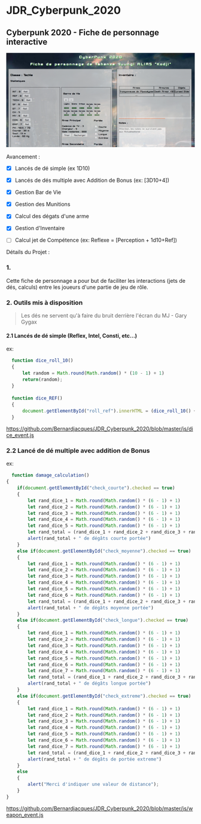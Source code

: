 # JDR_Cyberpunk_2020


## Cyberpunk 2020 - Fiche de personnage interactive
![Preview of CyberPunk2020](https://raw.githubusercontent.com/Bernardjacques/JDR_Cyberpunk_2020/master/img/Preview_CyberPunk2020.png)

Avancement :

- [X] Lancés de dé simple (ex 1D10)
- [X] Lancés de dés multiple avec Addition de Bonus (ex: [3D10+4])
- [X] Gestion Bar de Vie
- [X] Gestion des Munitions
- [X] Calcul des dégats d'une arme
- [X] Gestion d'Inventaire
- [ ] Calcul jet de Compétence (ex: Reflexe = [Perception + 1d10+Ref])


Détails du Projet : 

### 1.
Cette fiche de personnage a pour but de faciliter les interactions (jets de dés, calculs) entre les joueurs d'une partie de jeu de rôle.

### 2. Outils mis à disposition

> Les dés ne servent qu'à faire du bruit derrière l'écran du MJ - Gary Gygax

#### 2.1 Lancés de dé simple (Reflex, Intel, Consti, etc...)

ex:
```javascript
  function dice_roll_10()
  {
      let random = Math.round(Math.random() * (10 - 1) + 1)
      return(random);
  }
  
  function dice_REF()
  {
      document.getElementById("roll_ref").innerHTML = (dice_roll_10() + REF)
  }
```
https://github.com/Bernardjacques/JDR_Cyberpunk_2020/blob/master/js/dice_event.js

### 2.2 Lancé de dé multiple avec addition de Bonus

ex:
```javascript
  function damage_calculation()
{
    if(document.getElementById("check_courte").checked == true)
    {
        let rand_dice_1 = Math.round(Math.random() * (6 - 1) + 1)
        let rand_dice_2 = Math.round(Math.random() * (6 - 1) + 1)
        let rand_dice_3 = Math.round(Math.random() * (6 - 1) + 1)
        let rand_dice_4 = Math.round(Math.random() * (6 - 1) + 1)
        let rand_dice_5 = Math.round(Math.random() * (6 - 1) + 1)
        let rand_total = (rand_dice_1 + rand_dice_2 + rand_dice_3 + rand_dice_4 + rand_dice_5)+3
        alert(rand_total + " de dégâts courte portée")
    }
    else if(document.getElementById("check_moyenne").checked == true)
    {
        let rand_dice_1 = Math.round(Math.random() * (6 - 1) + 1)
        let rand_dice_2 = Math.round(Math.random() * (6 - 1) + 1)
        let rand_dice_3 = Math.round(Math.random() * (6 - 1) + 1)
        let rand_dice_4 = Math.round(Math.random() * (6 - 1) + 1)
        let rand_dice_5 = Math.round(Math.random() * (6 - 1) + 1)
        let rand_dice_6 = Math.round(Math.random() * (6 - 1) + 1)
        let rand_total = (rand_dice_1 + rand_dice_2 + rand_dice_3 + rand_dice_4 + rand_dice_5 + rand_dice_6)+1
        alert(rand_total + " de dégâts moyenne portée")
    }
    else if(document.getElementById("check_longue").checked == true)
    {
        let rand_dice_1 = Math.round(Math.random() * (6 - 1) + 1)
        let rand_dice_2 = Math.round(Math.random() * (6 - 1) + 1)
        let rand_dice_3 = Math.round(Math.random() * (6 - 1) + 1)
        let rand_dice_4 = Math.round(Math.random() * (6 - 1) + 1)
        let rand_dice_5 = Math.round(Math.random() * (6 - 1) + 1)
        let rand_dice_6 = Math.round(Math.random() * (6 - 1) + 1)
        let rand_dice_7 = Math.round(Math.random() * (6 - 1) + 1)
        let rand_total = (rand_dice_1 + rand_dice_2 + rand_dice_3 + rand_dice_4 + rand_dice_5 + rand_dice_6 + rand_dice_7)
        alert(rand_total + " de dégâts longue portée")
    }
    else if(document.getElementById("check_extreme").checked == true)
    {
        let rand_dice_1 = Math.round(Math.random() * (6 - 1) + 1)
        let rand_dice_2 = Math.round(Math.random() * (6 - 1) + 1)
        let rand_dice_3 = Math.round(Math.random() * (6 - 1) + 1)
        let rand_dice_4 = Math.round(Math.random() * (6 - 1) + 1)
        let rand_dice_5 = Math.round(Math.random() * (6 - 1) + 1)
        let rand_dice_6 = Math.round(Math.random() * (6 - 1) + 1)
        let rand_dice_7 = Math.round(Math.random() * (6 - 1) + 1)
        let rand_total = (rand_dice_1 + rand_dice_2 + rand_dice_3 + rand_dice_4 + rand_dice_5 + rand_dice_6 + rand_dice_7)+3
        alert(rand_total + " de dégâts de portée extreme")
    }
    else
    {
        alert("Merci d'indiquer une valeur de distance");
    }
}
```
https://github.com/Bernardjacques/JDR_Cyberpunk_2020/blob/master/js/weapon_event.js



